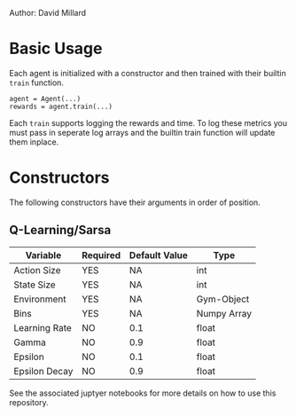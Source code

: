 Author: David Millard 

# Basic Usage
Each agent is initialized with a constructor and then trained with their builtin `train` function.

    agent = Agent(...)
    rewards = agent.train(...)

Each `train` supports logging the rewards and time. To log these metrics you must pass in seperate log arrays and the builtin train function will update them inplace. 

# Constructors
The following constructors have their arguments in order of position. 

## Q-Learning/Sarsa
| Variable | Required | Default Value | Type |
|----------|----------|----------|----------|
| Action Size | YES | NA | int |
| State Size | YES | NA | int |
| Environment | YES | NA | Gym-Object |
| Bins | YES | NA | Numpy Array |
| Learning Rate | NO | 0.1 | float |
| Gamma | NO | 0.9 | float | float |
| Epsilon | NO | 0.1 | float |
| Epsilon Decay | NO | 0.9 | float | float |


See the associated juptyer notebooks for more details on how to use this repository.
